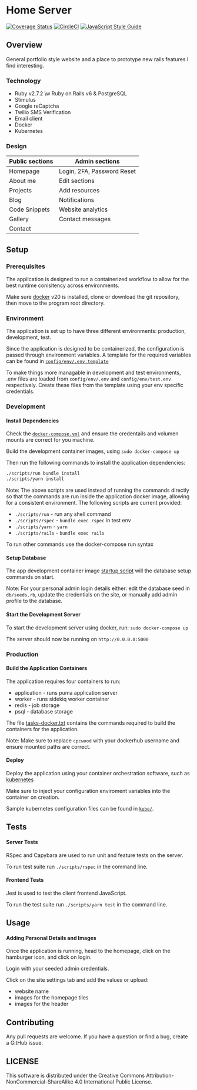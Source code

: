# Home Server

[![Coverage Status](https://img.shields.io/coveralls/github/cpcwood/home-server?style=flat-square&color=sucess)](https://coveralls.io/github/cpcwood/home-server?branch=master) [![CircleCI](https://img.shields.io/circleci/build/gh/cpcwood/home-server?style=flat-square&color=sucess)](https://travis-ci.com/github/cpcwood/home-server) [![JavaScript Style Guide](https://img.shields.io/badge/JS_code_style-standard-informational.svg?style=flat-square)](https://standardjs.com)

## Overview

General portfolio style website and a place to prototype new rails features I find interesting.

### Technology

- Ruby v2.7.2 \w Ruby on Rails v6 & PostgreSQL
- Stimulus
- Google reCaptcha
- Twilio SMS Verification
- Email client
- Docker
- Kubernetes

### Design

| Public sections | Admin sections              |
|-                |-                            |
| Homepage        | Login, 2FA, Password Reset  |
| About me        | Edit sections               |
| Projects        | Add resources               |
| Blog            | Notifications               |
| Code Snippets   | Website analytics           |
| Gallery         | Contact messages            |
| Contact         |                             |



## Setup

### Prerequisites

The application is designed to run a containerized workflow to allow for the best runtime conisitency across environments. 

Make sure [docker](https://www.docker.com/) v20 is installed, clone or download the git repository, then move to the program root directory.

### Environment

The application is set up to have three different environments: production, development, test.

Since the application is designed to be containerized, the configuration is passed through environment variables. A template for the required variables can be found in [```config/env/.env.template```](/config/env/.env.template)

To make things more managable in development and test environments, .env files are loaded from ```config/env/.env``` and ```config/env/test.env``` respectively. Create these files from the template using your env specific credentials.

### Development

#### Install Dependencies

Check the [```docker-compose.yml```](docker-compose.yml) and ensure the credentails and volumen mounts are correct for you machine.

Build the development container images, using ```sudo docker-compose up```

Then run the following commands to install the application dependencies:

```bash
./scripts/run bundle install
./scripts/yarn install
```

Note: The above scripts are used instead of running the commands directly so that the commands are run inside the application docker image, allowing for a consistent environment. The following scripts are current provided:
- ```./scripts/run``` - run any shell command
- ```./scripts/rspec``` - ```bundle exec rspec``` in test env
- ```./scripts/yarn``` - ```yarn```
- ```./scripts/rails``` - ```bundle exec rails```

To run other commands use the docker-compose run syntax 

#### Setup Database

The app development container image [startup script](./scripts/docker-startup-worker.dev.sh) will the database setup commands on start.

Note: For your personal admin login details either: edit the database seed in ```db/seeds.rb```, update the credentials on the site, or manually add admin profile to the database.

#### Start the Development Server

To start the development server using docker, run: ```sudo docker-compose up```

The server should now be running on ```http://0.0.0.0:5000```

### Production
#### Build the Application Containers

The application requires four containers to run:
- application - runs puma application server
- worker - runs sidekiq worker container
- redis - job storage
- psql - database storage

The file [tasks-docker.txt](tasks-docker.txt) contains the commands required to build the containers for the application. 

Note: Make sure to replace ```cpcwood``` with your dockerhub username and ensure mounted paths are correct.

#### Deploy

Deploy the application using your container orchestration software, such as [kubernetes](https://kubernetes.io/)

Make sure to inject your configuration enviroment variables into the container on creation.

Sample kubernetes configuration files can be found in [```kube/```](kube/).


## Tests

#### Server Tests

RSpec and Capybara are used to run unit and feature tests on the server. 

To run test suite run ```./scripts/rspec``` in the command line.

#### Frontend Tests

Jest is used to test the client frontend JavaScript.

To run the test suite run ```./scripts/yarn test``` in the command line.


## Usage

#### Adding Personal Details and Images

Once the application is running, head to the homepage, click on the hamburger icon, and click on login.

Login with your seeded admin credentials.

Click on the site settings tab and add the values or upload:
- website name
- images for the homepage tiles 
- images for the header



## Contributing

Any pull requests are welcome. If you have a question or find a bug, create a GitHub issue.


## LICENSE

This software is distributed under the Creative Commons Attribution-NonCommercial-ShareAlike 4.0 International Public License.